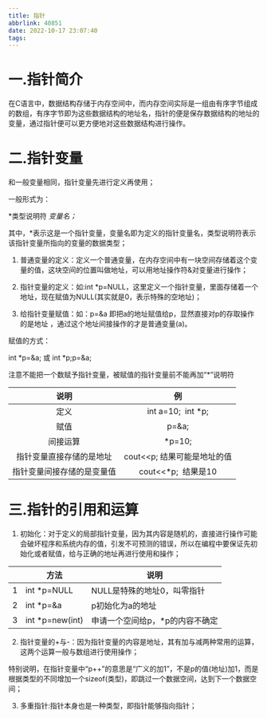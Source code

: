 ```yaml
---
title: 指针
abbrlink: 40851
date: 2022-10-17 23:07:40
tags:
---
```


# 一.指针简介

在C语言中，数据结构存储于内存空间中，而内存空间实际是一组由有序字节组成的数组，有序字节即为这些数据结构的地址名，指针的便是保存数据结构的地址的变量，通过指针便可以更方便地对这些数据结构进行操作。

# 二.指针变量

和一般变量相同，指针变量先进行定义再使用；

一般形式为：

*类型说明符   *变量名；*

其中，*表示这是一个指针变量，变量名即为定义的指针变量名，类型说明符表示该指针变量所指向的变量的数据类型；

1. 普通变量的定义：定义一个普通变量，在内存空间中有一块空间存储着这个变量的值，这块空间的位置叫做地址，可以用地址操作符&对变量进行操作；

2. 指针变量的定义：如:int *p=NULL，这里定义一个指针变量，里面存储着一个地址，现在赋值为NULL(其实就是0，表示特殊的空地址)；

3. 给指针变量赋值：如：p=&a 即把a的地址赋值给p，显然直接对p的存取操作的是地址 ，通过这个地址间接操作的才是普通变量(a)。

赋值的方式：

int *p=&a;  或 int *p;p=&a;

注意不能把一个数赋予指针变量，被赋值的指针变量前不能再加“*”说明符

| 说明            | 例                  |
|:-------------:|:------------------:|
| 定义            | int a=10;  int *p; |
| 赋值            | p=&a;              |
| 间接运算          | *p=10;             |
| 指针变量直接存储的是地址  | cout<<p; 结果可能是地址的值 |
| 指针变量间接存储的是变量值 | cout<<*p;  结果是10   |

# 三.指针的引用和运算

1. 初始化：对于定义的局部指针变量，因为其内容是随机的，直接进行操作可能会破坏程序和系统内存的值，引发不可预测的错误，所以在编程中要保证先初始化或者赋值，给与正确的地址再进行使用和操作；

|     | 方法              | 说明                |
| --- | --------------- | ----------------- |
| 1   | int *p=NULL     | NULL是特殊的地址0，叫零指针  |
| 2   | int *p=&a       | p初始化为a的地址         |
| 3   | int *p=new(int) | 申请一个空间给p，*p的内容不确定 |

2. 指针变量的+与-：因为指针变量的内容是地址，其有加与减两种常用的运算，这两个运算一般与数组进行使用操作；

特别说明，在指针变量中“p++”的意思是“广义的加1”，不是p的值(地址)加1，而是根据类型的不同增加一个sizeof(类型)，即跳过一个数据空间，达到下一个数据空间；

3. 多重指针:指针本身也是一种类型，即指针能够指向指针；
